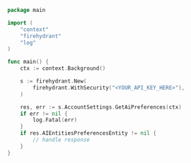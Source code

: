 <!-- Start SDK Example Usage [usage] -->
```go
package main

import (
	"context"
	"firehydrant"
	"log"
)

func main() {
	ctx := context.Background()

	s := firehydrant.New(
		firehydrant.WithSecurity("<YOUR_API_KEY_HERE>"),
	)

	res, err := s.AccountSettings.GetAiPreferences(ctx)
	if err != nil {
		log.Fatal(err)
	}
	if res.AIEntitiesPreferencesEntity != nil {
		// handle response
	}
}

```
<!-- End SDK Example Usage [usage] -->